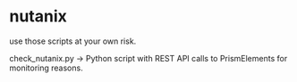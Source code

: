 # nutanix
use those scripts at your own risk.

check_nutanix.py -> Python script with REST API calls to PrismElements for monitoring reasons.
